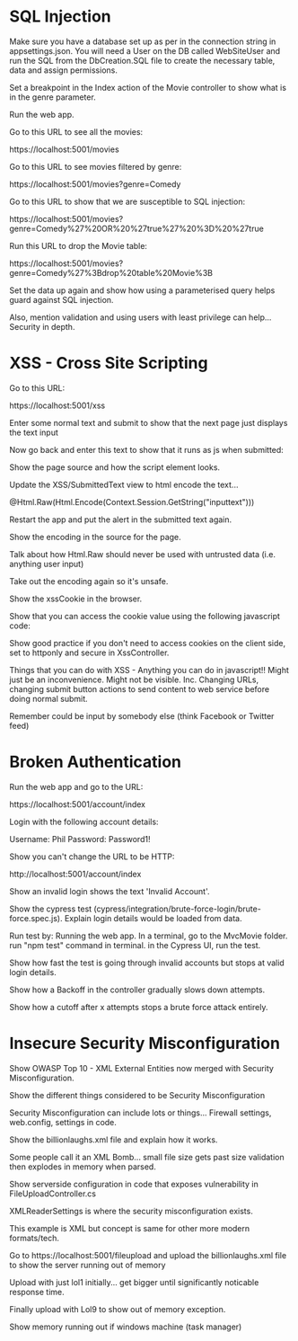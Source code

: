 # SQL Injection

Make sure you have a database set up as per in the connection string in appsettings.json. You will need a User on the DB called WebSiteUser and run the SQL from the DbCreation.SQL file to create the necessary table, data and assign permissions.

Set a breakpoint in the Index action of the Movie controller to show what is in the genre parameter.

Run the web app.

Go to this URL to see all the movies:

https://localhost:5001/movies

Go to this URL to see movies filtered by genre:

https://localhost:5001/movies?genre=Comedy

Go to this URL to show that we are susceptible to SQL injection:

https://localhost:5001/movies?genre=Comedy%27%20OR%20%27true%27%20%3D%20%27true

Run this URL to drop the Movie table:

https://localhost:5001/movies?genre=Comedy%27%3Bdrop%20table%20Movie%3B

Set the data up again and show how using a parameterised query helps guard against SQL injection.

Also, mention validation and using users with least privilege can help... Security in depth.

# XSS - Cross Site Scripting

Go to this URL:

https://localhost:5001/xss

Enter some normal text and submit to show that the next page just displays the text input

Now go back and enter this text to show that it runs as js when submitted:

<script>alert("Boom!")</script>

Show the page source and how the script element looks.

Update the XSS/SubmittedText view to html encode the text...

<div>@Html.Raw(Html.Encode(Context.Session.GetString("inputtext")))</div>

Restart the app and put the alert in the submitted text again.

Show the encoding in the source for the page.

Talk about how Html.Raw should never be used with untrusted data (i.e. anything user input)

Take out the encoding again so it's unsafe.

Show the xssCookie in the browser.

Show that you can access the cookie value using the following javascript code:

<script>
function getCookie(cookieName) {
  let cookie = {};
  document.cookie.split(';').forEach(function(el) {
    let [key,value] = el.split('=');
    cookie[key.trim()] = value;
  });
  return cookie[cookieName];
}
alert(getCookie("xssCookie"));
</script>

Show good practice if you don't need to access cookies on the client side, set to httponly and secure in XssController.

Things that you can do with XSS - Anything you can do in javascript!!
Might just be an inconvenience.
Might not be visible.
Inc. Changing URLs, changing submit button actions to send content to web service before doing normal submit.

Remember could be input by somebody else (think Facebook or Twitter feed)

# Broken Authentication

Run the web app and go to the URL:

https://localhost:5001/account/index

Login with the following account details:

Username: Phil
Password: Password1!

Show you can't change the URL to be HTTP:

http://localhost:5001/account/index

Show an invalid login shows the text 'Invalid Account'.

Show the cypress test (cypress/integration/brute-force-login/brute-force.spec.js).
Explain login details would be loaded from data.

Run test by:
Running the web app.
In a terminal, go to the MvcMovie folder.
run "npm test" command in terminal.
in the Cypress UI, run the test.

Show how fast the test is going through invalid accounts but stops at valid login details.

Show how a Backoff in the controller gradually slows down attempts.

Show how a cutoff after x attempts stops a brute force attack entirely.

# Insecure Security Misconfiguration

Show OWASP Top 10 - XML External Entities now merged with Security Misconfiguration.

Show the different things considered to be Security Misconfiguration

Security Misconfiguration can include lots or things... Firewall settings, web.config, settings in code.

Show the billionlaughs.xml file and explain how it works.

Some people call it an XML Bomb... small file size gets past size validation then explodes in memory when parsed.

Show serverside configuration in code that exposes vulnerability in FileUploadController.cs

XMLReaderSettings is where the security misconfiguration exists.

This example is XML but concept is same for other more modern formats/tech.

Go to https://localhost:5001/fileupload and upload the billionlaughs.xml file to show the server running out of memory

Upload with just lol1 initially... get bigger until significantly noticable response time.

Finally upload with Lol9 to show out of memory exception.

Show memory running out if windows machine (task manager)